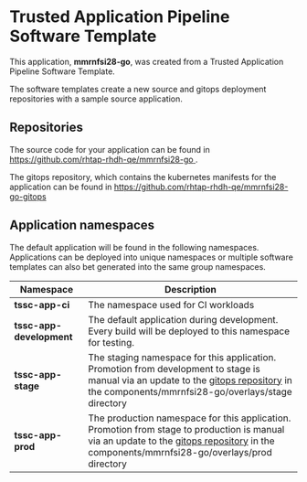 # Trusted Application Pipeline Software Template

This application, **mmrnfsi28-go**, was created from a Trusted Application Pipeline Software Template.

The software templates create a new source and gitops deployment repositories with a sample source application. 

## Repositories

The source code for your application can be found in [https://github.com/rhtap-rhdh-qe/mmrnfsi28-go ](https://github.com/rhtap-rhdh-qe/mmrnfsi28-go ).
 
The gitops repository, which contains the kubernetes manifests for the application can be found in 
[https://github.com/rhtap-rhdh-qe/mmrnfsi28-go-gitops ](https://github.com/rhtap-rhdh-qe/mmrnfsi28-go-gitops ) 

## Application namespaces 

The default application will be found in the following namespaces. Applications can be deployed into unique namespaces or multiple software templates can also bet generated into the same group namespaces.  

|  Namespace   |  Description   |  
| -------- | -------- |
| **tssc-app-ci** | The namespace used for CI workloads |
| **tssc-app-development** | The default application during development. Every build will be deployed to this namespace for testing. |
| **tssc-app-stage** | The staging namespace for this application. Promotion from development to stage is manual via an update to the [gitops repository](https://github.com/rhtap-rhdh-qe/mmrnfsi28-go-gitops ) in the components/mmrnfsi28-go/overlays/stage directory |
| **tssc-app-prod** | The production namespace for this application. Promotion from stage to production is manual via an update to the [gitops repository](https://github.com/rhtap-rhdh-qe/mmrnfsi28-go-gitops ) in the components/mmrnfsi28-go/overlays/prod directory |